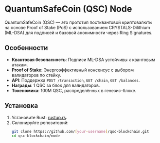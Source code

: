 # QuantumSafeCoin (QSC) Node

QuantumSafeCoin (QSC) — это прототип постквантовой криптовалюты на основе Proof of Stake (PoS) с использованием CRYSTALS-Dilithium (ML-DSA) для подписей и базовой анонимности через Ring Signatures.

## Особенности
- **Квантовая безопасность**: Подписи ML-DSA устойчивы к квантовым атакам.
- **Proof of Stake**: Энергоэффективный консенсус с выбором валидаторов по стейку.
- **API**: Поддержка `POST /transaction`, `GET /chain`, `GET /balances`.
- **Награды**: 1 QSC за блок для валидаторов.
- **Токеномика**: 100M QSC, распределённых в генезис-блоке.

## Установка
1. Установите Rust: [rustup.rs](https://rustup.rs/).
2. Склонируйте репозиторий:
   ```bash
   git clone https://github.com/[your-username]/qsc-blockchain.git
   cd qsc-blockchain/node